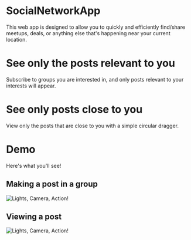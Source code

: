 SocialNetworkApp
================

   This web app is designed to allow you to quickly and efficiently find/share meetups,
   deals, or anything else that's happening near your current location.

# See only the posts relevant to you
   Subscribe to groups you are interested in, and only posts relevant
   to your interests will appear.

# See only posts close to you
   View only the posts that are close to you with a simple circular dragger.

# Demo
   Here's what you'll see!

## Making a post in a group
   ![Lights, Camera, Action!](https://github.com/Sterlingg/SocialNetworkApp/raw/master/Demo/MakingPost.png)
   
## Viewing a post
   ![Lights, Camera, Action!](https://github.com/Sterlingg/SocialNetworkApp/raw/master/Demo/ViewingPost.png)
